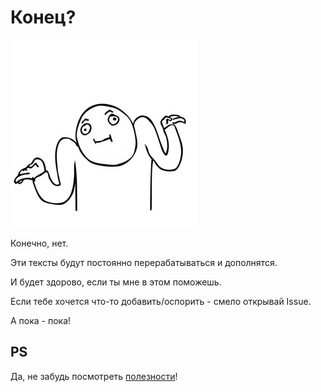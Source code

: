 # Конец?

![Не знаю](../000-files/img/ninay.jpg)

Конечно, нет. 

Эти тексты будут постоянно перерабатываться и дополнятся.

И будет здорово, если ты мне в этом поможешь. 

Если тебе хочется что-то добавить/оспорить - смело открывай Issue.

А пока - пока!

## PS

Да, не забудь посмотреть [полезности](../999-box-of-chocolates/README.md)!
